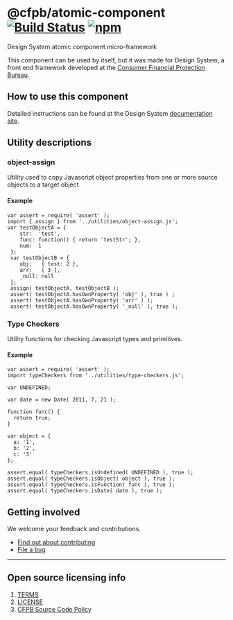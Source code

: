 # @cfpb/atomic-component [![Build Status](https://img.shields.io/travis/cfpb/design-system.svg)](https://travis-ci.org/cfpb/design-system) [![npm](https://img.shields.io/npm/v/@cfpb/atomic-component.svg?style=flat-square)](https://www.npmjs.com/package/@cfpb/atomic-component)

Design System atomic component micro-framework

This component can be used by itself, but it was made for Design System,
a front end framework developed at the
[Consumer Financial Protection Bureau](https://consumerfinance.gov).

## How to use this component

Detailed instructions can be found at the Design System
[documentation site](https://cfpb.github.io/design-system/).

## Utility descriptions

### object-assign

Utility used to copy Javascript object properties from one or more source objects to a target object

#### Example

```
var assert = require( 'assert' );
import { assign } from '../utilities/object-assign.js';
var testObjectA = {
    str:  'test',
    func: function() { return 'testStr'; },
    num:  1
 };
 var testObjectB = {
    obj:   { test: 2 },
    arr:   [ 3 ],
   	_null: null
 };
 assign( testObjectA, testObjectB );
 assert( testObjectA.hasOwnProperty( 'obj' ), true ) ;
 assert( testObjectA.hasOwnProperty( 'arr' ) );
 assert( testObjectA.hasOwnProperty( '_null' ), true );
```

### Type Checkers

Utility functions for checking Javascript types and primitives.

#### Example

```
var assert = require( 'assert' );
import typeCheckers from '../utilities/type-checkers.js';

var UNDEFINED;

var date = new Date( 2011, 7, 21 );

function func() {
  return true;
}

var object = {
  a: '1',
  b: '2',
  c: '3'
};

assert.equal( typeCheckers.isUndefined( UNDEFINED ), true );
assert.equal( typeCheckers.isObject( object ), true );
assert.equal( typeCheckers.isFunction( func ), true );
assert.equal( typeCheckers.isDate( date ), true );
```

## Getting involved

We welcome your feedback and contributions.

- [Find out about contributing](https://github.com/cfpb/design-system/blob/main/CONTRIBUTING.md)
- [File a bug](https://github.com/cfpb/design-system/issues/new?labels=bug)

---

## Open source licensing info

1. [TERMS](TERMS.md)
2. [LICENSE](LICENSE)
3. [CFPB Source Code Policy](https://github.com/cfpb/source-code-policy/)
